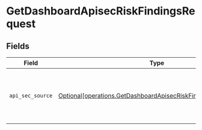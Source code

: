 # GetDashboardApisecRiskFindingsRequest


## Fields

| Field                                                                                                                                        | Type                                                                                                                                         | Required                                                                                                                                     | Description                                                                                                                                  |
| -------------------------------------------------------------------------------------------------------------------------------------------- | -------------------------------------------------------------------------------------------------------------------------------------------- | -------------------------------------------------------------------------------------------------------------------------------------------- | -------------------------------------------------------------------------------------------------------------------------------------------- |
| `api_sec_source`                                                                                                                             | [Optional[operations.GetDashboardApisecRiskFindingsAPISecSource]](undefined/models/operations/getdashboardapisecriskfindingsapisecsource.md) | :heavy_check_mark:                                                                                                                           | source filter. an enum representing the source of the APIs service in scope                                                                  |